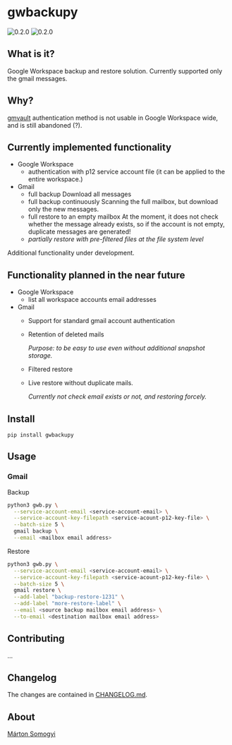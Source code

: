 # gwbackupy

![0.2.0](https://img.shields.io/github/v/release/smartondev/gwbackupy)
![0.2.0](https://img.shields.io/pypi/v/gwbackupy)

## What is it?

Google Workspace backup and restore solution. Currently supported only the gmail messages.

## Why?

[gmvault](https://github.com/gaubert/gmvault) authentication method is not usable in Google Workspace wide, 
and is still abandoned (?).

## Currently implemented functionality

- Google Workspace
  - authentication with p12 service account file (it can be applied to the entire workspace.)
- Gmail
  - full backup
    Download all messages
  - full backup continuously
    Scanning the full mailbox, but download only the new messages.
  - full restore to an empty mailbox
    At the moment, it does not check whether the message already exists, so if the account is not empty, duplicate messages are generated!
  - *partially restore with pre-filtered files at the file system level*

Additional functionality under development.

## Functionality planned in the near future

- Google Workspace
  - list all workspace accounts email addresses
- Gmail
  - Support for standard gmail account authentication
  - Retention of deleted mails
    
    *Purpose: to be easy to use even without additional snapshot storage.*
  - Filtered restore
  - Live restore without duplicate mails.
    
    *Currently not check email exists or not, and restoring forcely.*

## Install

`pip install gwbackupy`

## Usage

### Gmail

Backup

```bash
python3 gwb.py \
  --service-account-email <service-account-email> \
  --service-account-key-filepath <service-acount-p12-key-file> \
  --batch-size 5 \
  gmail backup \
  --email <mailbox email address>
```

Restore

```bash
python3 gwb.py \
  --service-account-email <service-account-email> \
  --service-account-key-filepath <service-acount-p12-key-file> \
  --batch-size 5 \
  gmail restore \
  --add-label "backup-restore-1231" \
  --add-label "more-restore-label" \
  --email <source backup mailbox email address> \
  --to-email <destination mailbox email address>
```

## Contributing

...

## Changelog

The changes are contained in [CHANGELOG.md](CHANGELOG.md).

## About

[Márton Somogyi](https://github.com/Kamarton)
